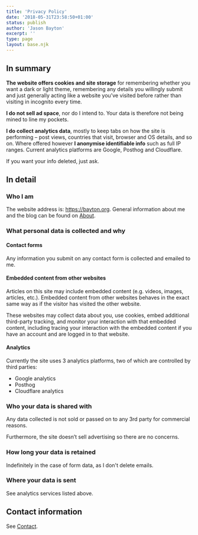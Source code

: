 ```yaml
---
title: 'Privacy Policy'
date: '2018-05-31T23:58:50+01:00'
status: publish
author: 'Jason Bayton'
excerpt: ''
type: page
layout: base.njk
---
```

## In summary

**The website offers cookies and site storage** for remembering whether you want a dark or light theme, remembering any details you willingly submit and just generally acting like a website you’ve visited before rather than visiting in incognito every time.

**I do not sell ad space**, nor do I intend to. Your data is therefore not being mined to line my pockets.

**I do collect analytics data**, mostly to keep tabs on how the site is performing – post views, countries that visit, browser and OS details, and so on. Where offered however **I anonymise identifiable info** such as full IP ranges. Current analytics platforms are Google, Posthog and Cloudflare.

If you want your info deleted, just ask.

## In detail

### Who I am

The website address is: https://bayton.org. General information about me and the blog can be found on [About](/about/).

### What personal data is collected and why

#### Contact forms

Any information you submit on any contact form is collected and emailed to me.

#### Embedded content from other websites

Articles on this site may include embedded content (e.g. videos, images, articles, etc.). Embedded content from other websites behaves in the exact same way as if the visitor has visited the other website.

These websites may collect data about you, use cookies, embed additional third-party tracking, and monitor your interaction with that embedded content, including tracing your interaction with the embedded content if you have an account and are logged in to that website.

#### Analytics

Currently the site uses 3 analytics platforms, two of which are controlled by third parties:

- Google analytics
- Posthog
- Cloudflare analytics

### Who your data is shared with

Any data collected is not sold or passed on to any 3rd party for commercial reasons.

Furthermore, the site doesn’t sell advertising so there are no concerns.

### How long your data is retained

Indefinitely in the case of form data, as I don't delete emails. 

### Where your data is sent

See analytics services listed above.

## Contact information

See [Contact](/contact/).
